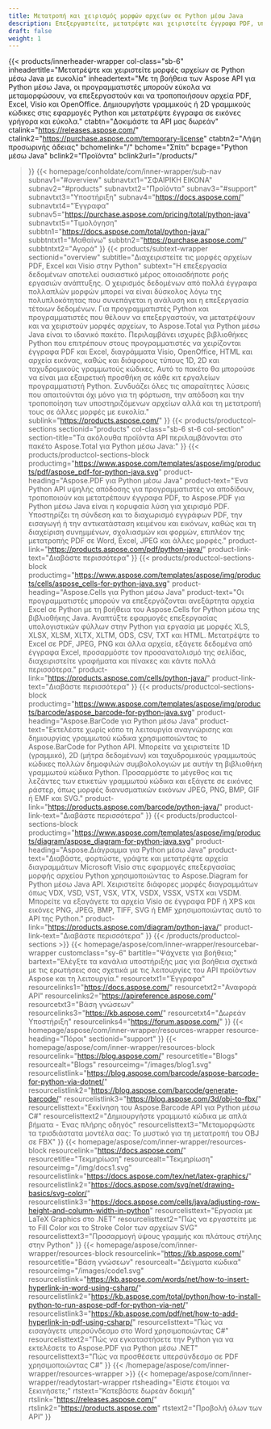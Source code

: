 ```yaml
---
title: Μετατροπή και χειρισμός μορφών αρχείων σε Python μέσω Java
description: Επεξεργαστείτε, μετατρέψτε και χειριστείτε έγγραφα PDF, υπολογιστικά φύλλα Excel και διαγράμματα Visio ή δημιουργήστε γραμμωτούς κώδικες 1D και 2D στην Python μέσω Java με Aspose API.
draft: false
weight: 1
---
```

{{< products/innerheader-wrapper col-class="sb-6"
  inheadertitle="Μετατρέψτε και χειριστείτε μορφές αρχείων σε Python μέσω Java με ευκολία"
  inheadertext="Με τη βοήθεια των Aspose API για Python μέσω Java, οι προγραμματιστές μπορούν εύκολα να μεταμορφώσουν, να επεξεργαστούν και να τροποποιήσουν αρχεία PDF, Excel, Visio και OpenOffice. Δημιουργήστε γραμμικούς ή 2D γραμμικούς κώδικες στις εφαρμογές Python και μετατρέψτε έγγραφα σε εικόνες γρήγορα και εύκολα."
  ctabtn="Δοκιμάστε τα API μας δωρεάν"
  ctalink="https://releases.aspose.com/"
  ctalink2="https://purchase.aspose.com/temporary-license"
  ctabtn2="Λήψη προσωρινής άδειας"
  bchomelink="/"
  bchome="Σπίτι"
  bcpage="Python μέσω Java"
  bclink2="Προϊόντα"
  bclink2url="/products/"
  >}}
  {{< homepage/conholdate/com/inner-wrapper/sub-nav 
subnav1="#overview"
subnavtxt1="ΣΦΑΙΡΙΚΗ ΕΙΚΟΝΑ" 
subnav2="#products"
subnavtxt2="Προϊόντα" 
subnav3="#support"
subnavtxt3="Υποστήριξη" 
subnav4="https://docs.aspose.com/"
subnavtxt4="Έγγραφα" 
subnav5="https://purchase.aspose.com/pricing/total/python-java"
subnavtxt5="Τιμολόγηση" 
subbtn1="https://docs.aspose.com/total/python-java/"
subbtntxt1="Μαθαίνω"
subbtn2="https://purchase.aspose.com/"
subbtntxt2="Αγορά"
>}}
   {{< products/subtext-wrapper sectionid="overview" 
   subtitle="Διαχειριστείτε τις μορφές αρχείων PDF, Excel και Visio στην Python"
   subtext="Η επεξεργασία δεδομένων αποτελεί ουσιαστικό μέρος οποιασδήποτε ροής εργασιών ανάπτυξης. Ο χειρισμός δεδομένων από πολλά έγγραφα πολλαπλών μορφών μπορεί να είναι δύσκολος λόγω της πολυπλοκότητας που συνεπάγεται η ανάλυση και η επεξεργασία τέτοιων δεδομένων. Για προγραμματιστές Python και προγραμματιστές που θέλουν να επεξεργαστούν, να μετατρέψουν και να χειριστούν μορφές αρχείων, το Aspose.Total για Python μέσω Java είναι το ιδανικό πακέτο. Περιλαμβάνει ισχυρές βιβλιοθήκες Python που επιτρέπουν στους προγραμματιστές να χειρίζονται έγγραφα PDF και Excel, διαγράμματα Visio, OpenOffice, HTML και αρχεία εικόνας, καθώς και διάφορους τύπους 1D, 2D και ταχυδρομικούς γραμμωτούς κώδικες. Αυτό το πακέτο θα μπορούσε να είναι μια εξαιρετική προσθήκη σε κάθε κιτ εργαλείων προγραμματιστή Python. Συνδυάζει όλες τις απαραίτητες λύσεις που απαιτούνται όχι μόνο για τη φόρτωση, την απόδοση και την τροποποίηση των υποστηριζόμενων αρχείων αλλά και τη μετατροπή τους σε άλλες μορφές με ευκολία."
   sublink="https://products.aspose.com/"
   >}} 
{{< products/productcol-sections
sectionid="products" 
col-class="sb-6 st-6 col-section"
section-title="Τα ακόλουθα προϊόντα API περιλαμβάνονται στο πακέτο Aspose.Total για Python μέσω Java:"
>}}
{{< products/productcol-sections-block
productimg="https://www.aspose.com/templates/aspose/img/products/pdf/aspose_pdf-for-python-java.svg"
product-heading="Aspose.PDF για Python μέσω Java"
product-text="Ένα Python API υψηλής απόδοσης για προγραμματιστές να αποδίδουν, τροποποιούν και μετατρέπουν έγγραφα PDF, το Aspose.PDF για Python μέσω Java είναι η κορυφαία λύση για χειρισμό PDF. Υποστηρίζει τη σύνδεση και το διαχωρισμό εγγράφων PDF, την εισαγωγή ή την αντικατάσταση κειμένου και εικόνων, καθώς και τη διαχείριση συνημμένων, σχολιασμών και φορμών, επιπλέον της μετατροπής PDF σε Word, Excel, JPEG και άλλες μορφές."
product-link="https://products.aspose.com/pdf/python-java/"
product-link-text="Διαβάστε περισσότερα"
>}}
{{< products/productcol-sections-block
productimg="https://www.aspose.com/templates/aspose/img/products/cells/aspose_cells-for-python-java.svg"
product-heading="Aspose.Cells για Python μέσω Java"
product-text="Οι προγραμματιστές μπορούν να επεξεργάζονται ανεξάρτητα αρχεία Excel σε Python με τη βοήθεια του Aspose.Cells for Python μέσω της βιβλιοθήκης Java. Αναπτύξτε εφαρμογές επεξεργασίας υπολογιστικών φύλλων στην Python για εργασία με μορφές XLS, XLSX, XLSM, XLTX, XLTM, ODS, CSV, TXT και HTML. Μετατρέψτε το Excel σε PDF, JPEG, PNG και άλλα αρχεία, εξάγετε δεδομένα από έγγραφα Excel, προσαρμόστε τον προσανατολισμό της σελίδας, διαχειριστείτε γραφήματα και πίνακες και κάντε πολλά περισσότερα."
product-link="https://products.aspose.com/cells/python-java/"
product-link-text="Διαβάστε περισσότερα"
>}}
{{< products/productcol-sections-block
productimg="https://www.aspose.com/templates/aspose/img/products/barcode/aspose_barcode-for-python-java.svg"
product-heading="Aspose.BarCode για Python μέσω Java"
product-text="Εκτελέστε χωρίς κόπο τη λειτουργία αναγνώρισης και δημιουργίας γραμμωτού κώδικα χρησιμοποιώντας το Aspose.BarCode for Python API. Μπορείτε να χειριστείτε 1D (γραμμικό), 2D (μήτρα δεδομένων) και ταχυδρομικούς γραμμωτούς κώδικες πολλών δημοφιλών συμβολολογιών με αυτήν τη βιβλιοθήκη γραμμωτού κώδικα Python. Προσαρμόστε το μέγεθος και τις λεζάντες των ετικετών γραμμωτού κώδικα και εξάγετε σε εικόνες ράστερ, όπως μορφές διανυσματικών εικόνων JPEG, PNG, BMP, GIF ή EMF και SVG."
product-link="https://products.aspose.com/barcode/python-java/"
product-link-text="Διαβάστε περισσότερα"
>}}
{{< products/productcol-sections-block
productimg="https://www.aspose.com/templates/aspose/img/products/diagram/aspose_diagram-for-python-java.svg"
product-heading="Aspose.Διάγραμμα για Python μέσω Java"
product-text="Διαβάστε, φορτώστε, γράψτε και μετατρέψτε αρχεία διαγραμμάτων Microsoft Visio στις εφαρμογές επεξεργασίας μορφής αρχείου Python χρησιμοποιώντας το Aspose.Diagram for Python μέσω Java API. Χειριστείτε διάφορες μορφές διαγραμμάτων όπως VDX, VSD, VST, VSX, VTX, VSDX, VSSX, VSTX και VSDM. Μπορείτε να εξαγάγετε τα αρχεία Visio σε έγγραφα PDF ή XPS και εικόνες PNG, JPEG, BMP, TIFF, SVG ή EMF χρησιμοποιώντας αυτό το API της Python."
product-link="https://products.aspose.com/diagram/python-java/"
product-link-text="Διαβάστε περισσότερα"
>}}
{{< /products/productcol-sections >}}
{{< homepage/aspose/com/inner-wrapper/resourcebar-wrapper
customclass="sy-6"
bartitle="Ψάχνετε για βοήθεια;"
bartext="Ελέγξτε τα κανάλια υποστήριξής μας για βοήθεια σχετικά με τις ερωτήσεις σας σχετικά με τις λειτουργίες του API προϊόντων Aspose και τη λειτουργία."
resourcetxt1="Έγγραφα"
resourcelinks1="https://docs.aspose.com/"
resourcetxt2="Αναφορά API"
resourcelinks2="https://apireference.aspose.com/"
resourcetxt3="Βάση γνώσεων"
resourcelinks3="https://kb.aspose.com/"
resourcetxt4="Δωρεάν Υποστήριξη"
resourcelinks4="https://forum.aspose.com/"
>}}
{{< homepage/aspose/com/inner-wrapper/resources-wrapper
resource-heading="Πόροι"
sectionid="support"
>}}
{{< homepage/aspose/com/inner-wrapper/resources-block
resourcelink="https://blog.aspose.com/"
resourcetitle="Blogs"
resourcealt="Blogs"
resourceimg="/images/blog1.svg"
resourcelistlink="https://blog.aspose.com/barcode/aspose-barcode-for-python-via-dotnet/"
resourcelistlink2="https://blog.aspose.com/barcode/generate-barcode/"
resourcelistlink3="https://blog.aspose.com/3d/obj-to-fbx/"
resourcelisttext="Εκκίνηση του Aspose.Barcode API για Python μέσω C#"
resourcelisttext2="Δημιουργήστε γραμμωτό κώδικα με απλά βήματα - Ένας πλήρης οδηγός"
resourcelisttext3="Μεταμορφώστε τα τρισδιάστατα μοντέλα σας: Το μυστικό για τη μετατροπή του OBJ σε FBX"
>}}
{{< homepage/aspose/com/inner-wrapper/resources-block
resourcelink="https://docs.aspose.com/"
resourcetitle="Τεκμηρίωση"
resourcealt="Τεκμηρίωση"
resourceimg="/img/docs1.svg"
resourcelistlink="https://docs.aspose.com/tex/net/latex-graphics/"
resourcelistlink2="https://docs.aspose.com/svg/net/drawing-basics/svg-color/"
resourcelistlink3="https://docs.aspose.com/cells/java/adjusting-row-height-and-column-width-in-python"
resourcelisttext="Εργασία με LaTeX Graphics στο .NET"
resourcelisttext2="Πώς να εργαστείτε με το Fill Color και το Stroke Color των αρχείων SVG"
resourcelisttext3="Προσαρμογή ύψους γραμμής και πλάτους στήλης στην Python"
>}}
{{< homepage/aspose/com/inner-wrapper/resources-block
resourcelink="https://kb.aspose.com/"
resourcetitle="Βάση γνώσεων"
resourcealt="Δείγματα κώδικα"
resourceimg="/images/code1.svg"
resourcelistlink="https://kb.aspose.com/words/net/how-to-insert-hyperlink-in-word-using-csharp/"
resourcelistlink2="https://kb.aspose.com/total/python/how-to-install-python-to-run-aspose-pdf-for-python-via-net/"
resourcelistlink3="https://kb.aspose.com/pdf/net/how-to-add-hyperlink-in-pdf-using-csharp/"
resourcelisttext="Πώς να εισαγάγετε υπερσύνδεσμο στο Word χρησιμοποιώντας C#"
resourcelisttext2="Πώς να εγκαταστήσετε την Python για να εκτελέσετε το Aspose.PDF για Python μέσω .NET"
resourcelisttext3="Πώς να προσθέσετε υπερσύνδεσμο σε PDF χρησιμοποιώντας C#"
>}}
{{< /homepage/aspose/com/inner-wrapper/resources-wrapper >}}
{{< homepage/aspose/com/inner-wrapper/readytostart-wrapper
rtsheading="Είστε έτοιμοι να ξεκινήσετε;"
rtstext="Κατεβάστε δωρεάν δοκιμή"
rtslink="https://releases.aspose.com/"
rtslink2="https://products.aspose.com"
rtstext2="Προβολή όλων των API"
>}}
